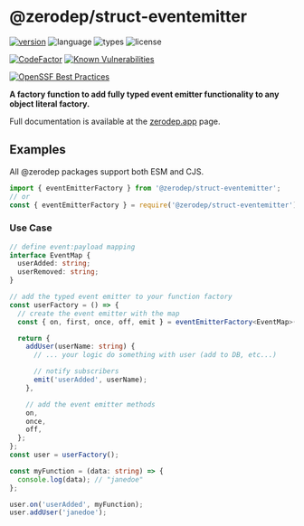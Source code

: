 # @zerodep/struct-eventemitter

[![version](https://img.shields.io/npm/v/@zerodep/struct-eventemitter?style=flat-square&color=blue)](https://www.npmjs.com/package/@zerodep/struct-eventemitter)
![language](https://img.shields.io/badge/typescript-100%25-blue?style=flat-square)
![types](https://img.shields.io/badge/types-included-blue?style=flat-square)
![license](https://img.shields.io/github/license/cdepage/zerodep?color=blue&style=flat-square)

[![CodeFactor](https://www.codefactor.io/repository/github/cdepage/zerodep/badge)](https://www.codefactor.io/repository/github/cdepage/zerodep)
[![Known Vulnerabilities](https://snyk.io/test/github/cdepage/zerodep/badge.svg)](https://snyk.io/test/github/cdepage/zerodep)

[![OpenSSF Best Practices](https://www.bestpractices.dev/projects/9225/badge)](https://www.bestpractices.dev/projects/9225)

**A factory function to add fully typed event emitter functionality to any object literal factory.**

Full documentation is available at the [zerodep.app](http://zerodep.app/#/to/string) page.

## Examples

All @zerodep packages support both ESM and CJS.

```javascript
import { eventEmitterFactory } from '@zerodep/struct-eventemitter';
// or
const { eventEmitterFactory } = require('@zerodep/struct-eventemitter');
```

### Use Case

```typescript
// define event:payload mapping
interface EventMap {
  userAdded: string;
  userRemoved: string;
}

// add the typed event emitter to your function factory
const userFactory = () => {
  // create the event emitter with the map
  const { on, first, once, off, emit } = eventEmitterFactory<EventMap>();

  return {
    addUser(userName: string) {
      // ... your logic do something with user (add to DB, etc...)

      // notify subscribers
      emit('userAdded', userName);
    },

    // add the event emitter methods
    on,
    once,
    off,
  };
};
const user = userFactory();

const myFunction = (data: string) => {
  console.log(data); // "janedoe"
};

user.on('userAdded', myFunction);
user.addUser('janedoe');
```
